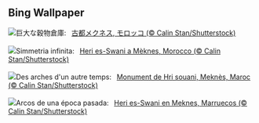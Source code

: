 ## Bing Wallpaper
![](https://www.bing.com/th?id=OHR.MeknesMorocco_JA-JP3587132795_UHD.jpg&w=1000)巨大な穀物倉庫:&nbsp;&ensp;[古都メクネス, モロッコ (© Calin Stan/Shutterstock)](https://www.bing.com/th?id=OHR.MeknesMorocco_JA-JP3587132795_UHD.jpg)
<br><br/>
![](https://www.bing.com/th?id=OHR.MeknesMorocco_IT-IT5907061739_UHD.jpg&w=1000)Simmetria infinita:&nbsp;&ensp;[Heri es-Swani a Mèknes, Morocco (© Calin Stan/Shutterstock)](https://www.bing.com/th?id=OHR.MeknesMorocco_IT-IT5907061739_UHD.jpg)
<br><br/>
![](https://www.bing.com/th?id=OHR.MeknesMorocco_FR-FR1385030402_UHD.jpg&w=1000)Des arches d'un autre temps:&nbsp;&ensp;[Monument de Hri souani, Meknès, Maroc (© Calin Stan/Shutterstock)](https://www.bing.com/th?id=OHR.MeknesMorocco_FR-FR1385030402_UHD.jpg)
<br><br/>
![](https://www.bing.com/th?id=OHR.MeknesMorocco_ES-ES8743532455_UHD.jpg&w=1000)Arcos de una época pasada:&nbsp;&ensp;[Heri es-Swani en Meknes, Marruecos (© Calin Stan/Shutterstock)](https://www.bing.com/th?id=OHR.MeknesMorocco_ES-ES8743532455_UHD.jpg)
<br><br/>
